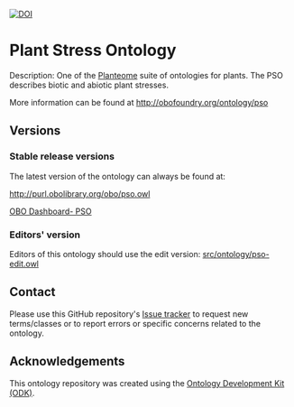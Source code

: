 [![DOI](https://zenodo.org/badge/65238722.svg)](https://zenodo.org/doi/10.5281/zenodo.13138535)
# Plant Stress Ontology

Description: One of the [Planteome](https://planteome.org/) suite of ontologies for plants. The PSO describes biotic and abiotic plant stresses.

More information can be found at http://obofoundry.org/ontology/pso

## Versions

### Stable release versions

The latest version of the ontology can always be found at:

http://purl.obolibrary.org/obo/pso.owl

[OBO Dashboard- PSO](http://dashboard.obofoundry.org/dashboard/pso/dashboard.html)

### Editors' version

Editors of this ontology should use the edit version: [src/ontology/pso-edit.owl](src/ontology/pso-edit.owl)

## Contact

Please use this GitHub repository's [Issue tracker](https://github.com/Planteome/plant-stress-ontology/issues) to request new terms/classes or to report errors or specific concerns related to the ontology.

## Acknowledgements

This ontology repository was created using the [Ontology Development Kit (ODK)](https://github.com/INCATools/ontology-development-kit).
